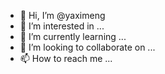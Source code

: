 - 👋 Hi, I’m @yaximeng
- 👀 I’m interested in ...
- 🌱 I’m currently learning ...
- 💞️ I’m looking to collaborate on ...
- 📫 How to reach me ...

<!---
yaximeng/yaximeng is a ✨ special ✨ repository because its `README.md` (this file) appears on your GitHub profile.
You can click the Preview link to take a look at your changes.
--->
